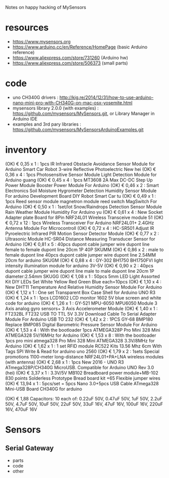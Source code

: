 Notes on happy hacking of MySensors

# resources

- https://www.mysensors.org
- https://www.arduino.cc/en/Reference/HomePage (basic Arduino reference)
- https://www.aliexpress.com/store/731260 (Arduino hw)
- https://www.aliexpress.com/store/506373 (small parts)

# code
- uno CH340G drivers : http://kig.re/2014/12/31/how-to-use-arduino-nano-mini-pro-with-CH340G-on-mac-osx-yosemite.html
- mysensors library 2.0.0 (with examples) : https://github.com/mysensors/MySensors.git, or Library Manager in Arduino IDE
- examples and 3rd pary libraries : https://github.com/mysensors/MySensorsArduinoExamples.git

# inventory 

(OK) €  0,35 x 1  : 1pcs IR Infrared Obstacle Avoidance Sensor Module for Arduino Smart Car Robot 3-wire Reflective Photoelectric New hei
(OK) €  0,36 x 4  : 1pcs Photosensitive Sensor Module Light Detection Module for Arduino guang
(OK) €  0,45 x 4  : 1pcs MT3608 2A Max DC-DC Step Up Power Module Booster Power Module For Arduino
(OK) €  0,46 x 2  : Smart Electronics Soil Moisture Hygrometer Detection Humidity Sensor Module For arduino Development Board DIY Robot Smart Car tu
(OK) €  0,49 x 1  : 1pcs Reed sensor module magnetron module reed switch MagSwitch For Arduino
(OK) €  0,50 x 1  : 1set/lot Snow/Raindrops Detection Sensor Module Rain Weather Module Humidity For Arduino yu
(OK) €  0,61 x 4  : New Socket Adapter plate Board for 8Pin NRF24L01 Wireless Transceive module 51
(OK) €  0,72 x 12 : 1pcs Wireless Transceiver For Arduino NRF24L01+ 2.4GHz Antenna Module For Microcontroll
(OK) €  0,72 x 4  : HC-SR501 Adjust IR Pyroelectric Infrared PIR Motion Sensor Detector Module
(OK) €  0,77 x 2  : Ultrasonic Module HC-SR04 Distance Measuring Transducer Sensor for Arduino
(OK) €  0,81 x 5  : 40pcs dupont cable jumper wire dupont line female to female dupont line 20cm 1P 40P SKUMM
(OK) €  0,86 x 2  : male to female dupont line 40pcs dupont cable jumper wire dupont line 2.54MM 20cm for arduino SKUGM
(OK) €  0,88 x 4  : GY-302 BH1750 BH1750FVI light intensity illumination module for arduino 3V-5V
(OK) €  0,90 x 2  : 40pcs dupont cable jumper wire dupont line male to male dupont line 20cm 1P diameter:2.54mm SKUGG
(OK) €  1,08 x 1  : 50pcs 5mm LED Light Assorted Kit DIY LEDs Set White Yellow Red Green Blue each=10pcs
(OK) €  1,10 x 4  : New DHT11 Temperature And Relative Humidity Sensor Module For Arduino
(OK) €  1,12 x 1  : One set Transparent Box Case Shell for Arduino UNO R3
(OK) €  1,24 x 1  : 1pcs LCD1602 LCD monitor 1602 5V blue screen and white code for arduino
(OK) €  1,26 x 1  : GY-521 MPU-6050 MPU6050 Module 3 Axis analog gyro sensors+ 3 Axis Accelerometer Module
(OK) €  1,40 x 1  : FT232BL FT232 USB TO TTL 5V 3.3V Download Cable To Serial Adapter Module For Arduino USB TO 232
(OK) €  1,42 x 2  : 1PCS GY-68 BMP180 Replace BMP085 Digital Barometric Pressure Sensor Module For Arduino
(OK) €  1,53 x 4  : With the bootloader 1pcs ATMEGA328P Pro Mini 328 Mini ATMEGA328 5V/16MHz for Arduino
(OK) €  1,53 x 8  : With the bootloader 1pcs pro mini atmega328 Pro Mini 328 Mini ATMEGA328 3.3V/8MHz for Arduino
(OK) €  1,62 x 1  : 1 set RFID module RC522 Kits 13.56 Mhz 6cm With Tags SPI Write & Read for arduino uno 2560
(OK) €  1,79 x 2  : 1sets Special promotions 1100-meter long-distance NRF24L01+PA+LNA wireless modules (with antenna)
(OK) €  2,68 x 1  : 1pcs New 2016 - UNO R3 ATmega328P/CH340G MicroUSB. Compatible for Arduino UNO Rev 3.0 (hei)
(OK) €  3,37 x 1  : 3.3V/5V MB102 Breadboard power module+MB-102 830 points Solderless Prototype Bread board kit +65 Flexible jumper wires
(OK) € 13,94 x 1  : 5pcs/set = 5pcs Nano 3.0+5pcs USB Cable ATmega328 Mini-USB Board CH340G for arduino

(OK) €  1,88 Capacitors: 10 each of: 0.22uF 50V, 0.47uF 50V, 1uF 50V, 2.2uF 50V, 4.7uF 50V, 10uF 50V, 22uF 50V, 33uF 16V, 47uF 16V, 100uF 16V, 220uF 16V, 470uF 16V


# Sensors

## Serial Gateway

- parts
- code
- other





